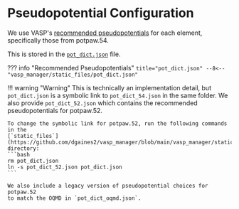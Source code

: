 # Pseudopotential Configuration

We use VASP's [recommended
pseudopotentials](https://www.vasp.at/wiki/index.php/Available_pseudopotentials)
for each element, specifically those from potpaw.54.

This is stored in the
[`pot_dict.json`](https://github.com/dgaines2/vasp_manager/blob/main/vasp_manager/static_files/pot_dict.json)
file.

??? info "Recommended Pseudopotentials"
    ```title="pot_dict.json"
    --8<-- "vasp_manager/static_files/pot_dict.json"
    ```

!!! warning "Warning"
    This is technically an implementation detail, but `pot_dict.json` is a
    symbolic link to `pot_dict_54.json` in the same folder. We also provide
    `pot_dict_52.json` which contains the recommended pseudopotentials for
    potpaw.52.

    To change the symbolic link for potpaw.52, run the following commands in the
    [`static_files`](https://github.com/dgaines2/vasp_manager/blob/main/vasp_manager/static_files/)
    directory:
    ```bash
    rm pot_dict.json
    ln -s pot_dict_52.json pot_dict.json
    ```

    We also include a legacy version of pseudopotential choices for potpaw.52
    to match the OQMD in `pot_dict_oqmd.json`.
